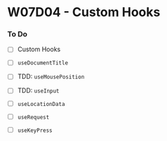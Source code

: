 # W07D04 - Custom Hooks

### To Do
- [ ] Custom Hooks
- [ ] `useDocumentTitle`
- [ ] TDD: `useMousePosition`
- [ ] TDD: `useInput`
- [ ] `useLocationData`
- [ ] `useRequest`
- [ ] `useKeyPress`

























# 
